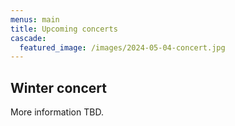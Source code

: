 ```yaml
---
menus: main
title: Upcoming concerts
cascade:
  featured_image: /images/2024-05-04-concert.jpg
---
```


## Winter concert

More information TBD.
